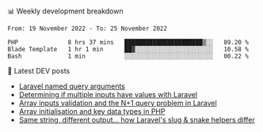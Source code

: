 📊 Weekly development breakdown
<!--START_SECTION:waka-->

```text
From: 19 November 2022 - To: 25 November 2022

PHP              8 hrs 37 mins   ██████████████████████▒░░   89.20 %
Blade Template   1 hr 1 min      ██▓░░░░░░░░░░░░░░░░░░░░░░   10.58 %
Bash             1 min           ░░░░░░░░░░░░░░░░░░░░░░░░░   00.22 %
```

<!--END_SECTION:waka-->

📕 Latest DEV posts
<!-- BLOG-POST-LIST:START -->
- [Laravel named query arguments](https://dev.to/michaelvickersuk/laravel-named-query-arguments-28kd)
- [Determining if multiple inputs have values with Laravel](https://dev.to/michaelvickersuk/determining-if-multiple-inputs-have-values-with-laravel-km6)
- [Array inputs validation and the N+1 query problem in Laravel](https://dev.to/michaelvickersuk/array-inputs-validation-and-the-n1-query-problem-in-laravel-2agb)
- [Array initialisation and key data types in PHP](https://dev.to/michaelvickersuk/array-initialisation-and-key-data-types-in-php-1e5b)
- [Same string, different output... how Laravel&#39;s slug &amp; snake helpers differ](https://dev.to/michaelvickersuk/same-string-different-output-how-laravels-slug-snake-helpers-differ-1ccj)
<!-- BLOG-POST-LIST:END -->
